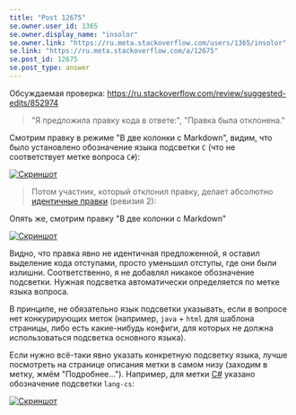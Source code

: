 ```yaml
---
title: "Post 12675"
se.owner.user_id: 1365
se.owner.display_name: "insolor"
se.owner.link: "https://ru.meta.stackoverflow.com/users/1365/insolor"
se.link: "https://ru.meta.stackoverflow.com/a/12675"
se.post_id: 12675
se.post_type: answer
---
```

<p>Обсуждаемая проверка: <a href="https://ru.stackoverflow.com/review/suggested-edits/852974">https://ru.stackoverflow.com/review/suggested-edits/852974</a></p>
<blockquote>
<p>&quot;Я предложила правку кода в ответе:&quot;, &quot;Правка была отклонена.&quot;</p>
</blockquote>
<p>Смотрим правку в режиме &quot;В две колонки с Markdown&quot;, видим, что было установлено обозначение языка подсветки <code>C</code> (что не соответствует метке вопроса <code>C#</code>):</p>
<p><a href="https://i.stack.imgur.com/ZSmCk.png" rel="nofollow noreferrer"><img src="https://i.stack.imgur.com/ZSmCk.png" alt="Скриншот" /></a></p>
<blockquote>
<p>Потом участник, который отклонил правку, делает абсолютно <a href="https://ru.stackoverflow.com/posts/1307799/revisions">идентичные правки</a> (ревизия 2):</p>
</blockquote>
<p>Опять же, смотрим правку &quot;В две колонки с Markdown&quot;</p>
<p><a href="https://i.stack.imgur.com/DTY52.png" rel="nofollow noreferrer"><img src="https://i.stack.imgur.com/DTY52.png" alt="Скриншот" /></a></p>
<p>Видно, что правка явно не идентичная предложенной, я оставил выделение кода отступами, просто уменьшил отступы, где они были излишни. Соответственно, я не добавлял никакое обозначение подсветки. Нужная подсветка автоматически определяется по метке языка вопроса.</p>
<p>В принципе, не обязательно язык подсветки указывать, если в вопросе нет конкурирующих меток (например, <code>java</code> + <code>html</code> для шаблона страницы, либо есть какие-нибудь конфиги, для которых не должна использоваться подсветка основного языка).</p>
<p>Если нужно всё-таки явно указать конкретную подсветку языка, лучше посмотреть на странице описания метки в самом низу (заходим в метку, жмём &quot;Подробнее...&quot;). Например, для метки <a href="https://ru.stackoverflow.com/tags/c%23/info">C#</a> указано обозначение подсветки <code>lang-cs</code>:</p>
<p><a href="https://i.stack.imgur.com/BXoGT.png" rel="nofollow noreferrer"><img src="https://i.stack.imgur.com/BXoGT.png" alt="Скриншот" /></a></p>
